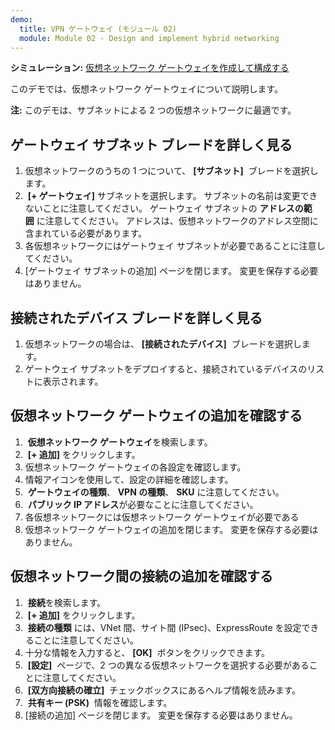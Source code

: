 ```yaml
---
demo:
  title: VPN ゲートウェイ (モジュール 02)
  module: Module 02 - Design and implement hybrid networking
---
```


**シミュレーション:** [仮想ネットワーク ゲートウェイを作成して構成する](https://mslabs.cloudguides.com/guides/AZ-700%20Lab%20Simulation%20-%20Create%20and%20configure%20a%20virtual%20network%20gateway)

このデモでは、仮想ネットワーク ゲートウェイについて説明します。

**注:** このデモは、サブネットによる 2 つの仮想ネットワークに最適です。

## ゲートウェイ サブネット ブレードを詳しく見る
1. 仮想ネットワークのうちの 1 つについて、 **[サブネット]**  ブレードを選択します。
1.  **[+ ゲートウェイ]** サブネットを選択します。 サブネットの名前は変更できないことに注意してください。 ゲートウェイ サブネットの **アドレスの範囲** に注意してください。 アドレスは、仮想ネットワークのアドレス空間に含まれている必要があります。
1. 各仮想ネットワークにはゲートウェイ サブネットが必要であることに注意してください。
1. [ゲートウェイ サブネットの追加] ページを閉じます。 変更を保存する必要はありません。

## 接続されたデバイス ブレードを詳しく見る
1. 仮想ネットワークの場合は、 **[接続されたデバイス]**  ブレードを選択します。
1. ゲートウェイ サブネットをデプロイすると、接続されているデバイスのリストに表示されます。

## 仮想ネットワーク ゲートウェイの追加を確認する
1.  **仮想ネットワーク ゲートウェイ**を検索します。
1.  **[+ 追加]** をクリックします。
1. 仮想ネットワーク ゲートウェイの各設定を確認します。
1. 情報アイコンを使用して、設定の詳細を確認します。
1.  **ゲートウェイの種類**、 **VPN の種類**、 **SKU** に注意してください。
1.  **パブリック IP アドレス**が必要なことに注意してください。
1. 各仮想ネットワークには仮想ネットワーク ゲートウェイが必要である
1. 仮想ネットワーク ゲートウェイの追加を閉じます。 変更を保存する必要はありません。
   
## 仮想ネットワーク間の接続の追加を確認する
1.  **接続**を検索します。
1.  **[+ 追加]** をクリックします。
1.  **接続の種類** には、VNet 間、サイト間 (IPsec)、ExpressRoute を設定できることに注意してください。
1. 十分な情報を入力すると、 **[OK]**  ボタンをクリックできます。
1.  **[設定]**  ページで、2 つの異なる仮想ネットワークを選択する必要があることに注意してください。
1.  **[双方向接続の確立]**  チェックボックスにあるヘルプ情報を読みます。
1.  **共有キー (PSK)**  情報を確認します。
1. [接続の追加] ページを閉じます。 変更を保存する必要はありません。
